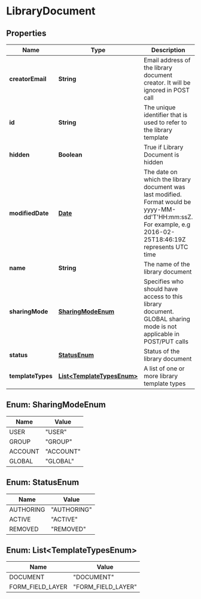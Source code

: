 
# LibraryDocument

## Properties
Name | Type | Description | Notes
------------ | ------------- | ------------- | -------------
**creatorEmail** | **String** | Email address of the library document creator. It will be ignored in POST call |  [optional]
**id** | **String** | The unique identifier that is used to refer to the library template |  [optional]
**hidden** | **Boolean** | True if Library Document is hidden |  [optional]
**modifiedDate** | [**Date**](Date.md) | The date on which the library document was last modified. Format would be yyyy-MM-dd&#39;T&#39;HH:mm:ssZ. For example, e.g 2016-02-25T18:46:19Z represents UTC time |  [optional]
**name** | **String** | The name of the library document |  [optional]
**sharingMode** | [**SharingModeEnum**](#SharingModeEnum) | Specifies who should have access to this library document. GLOBAL sharing mode is not applicable in POST/PUT calls |  [optional]
**status** | [**StatusEnum**](#StatusEnum) | Status of the library document |  [optional]
**templateTypes** | [**List&lt;TemplateTypesEnum&gt;**](#List&lt;TemplateTypesEnum&gt;) | A list of one or more library template types |  [optional]


<a name="SharingModeEnum"></a>
## Enum: SharingModeEnum
Name | Value
---- | -----
USER | &quot;USER&quot;
GROUP | &quot;GROUP&quot;
ACCOUNT | &quot;ACCOUNT&quot;
GLOBAL | &quot;GLOBAL&quot;


<a name="StatusEnum"></a>
## Enum: StatusEnum
Name | Value
---- | -----
AUTHORING | &quot;AUTHORING&quot;
ACTIVE | &quot;ACTIVE&quot;
REMOVED | &quot;REMOVED&quot;


<a name="List<TemplateTypesEnum>"></a>
## Enum: List&lt;TemplateTypesEnum&gt;
Name | Value
---- | -----
DOCUMENT | &quot;DOCUMENT&quot;
FORM_FIELD_LAYER | &quot;FORM_FIELD_LAYER&quot;



